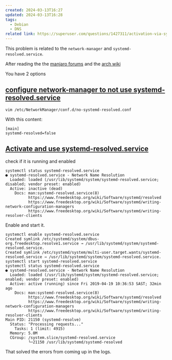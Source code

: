 ```yaml
---
created: 2024-03-13T16:27
updated: 2024-03-13T16:28
tags:
  - Debian
  - DNS
related link: https://superuser.com/questions/1427311/activation-via-systemd-failed-for-unit-dbus-org-freedesktop-resolve1-service
---
```

This problem is related to the `network-manager` and `systemd-resolved.service`.

After reading the the [manjaro forums](https://forum.manjaro.org/t/solved-systemd-resolved-resolv-journalctl-spam/81280/11) and the [arch wiki](https://wiki.archlinux.org/index.php/Systemd-resolved)

You have 2 options

## [configure network-manager to not use systemd-resolved.service](https://forum.manjaro.org/t/solved-systemd-resolved-resolv-journalctl-spam/81280/10?u=nelaaro)

```shell
vim /etc/NetworkManager/conf.d/no-systemd-resolved.conf
```

With this content:

```
[main]
systemd-resolved=false
```

## [Activate and use systemd-resolved.service](https://wiki.archlinux.org/index.php/Systemd-resolved)

check if it is running and enabled

```shell
systemctl status systemd-resolved.service
● systemd-resolved.service - Network Name Resolution
  Loaded: loaded (/usr/lib/systemd/system/systemd-resolved.service; disabled; vendor preset: enabled)
  Active: inactive (dead)
    Docs: man:systemd-resolved.service(8)
          https://www.freedesktop.org/wiki/Software/systemd/resolved
          https://www.freedesktop.org/wiki/Software/systemd/writing-network-configuration-managers
          https://www.freedesktop.org/wiki/Software/systemd/writing-resolver-clients
```

Enable and start it.

```shell
systemctl enable systemd-resolved.service
Created symlink /etc/systemd/system/dbus-org.freedesktop.resolve1.service → /usr/lib/systemd/system/systemd-resolved.service.
Created symlink /etc/systemd/system/multi-user.target.wants/systemd-resolved.service → /usr/lib/systemd/system/systemd-resolved.service.
systemctl start systemd-resolved.service
systemctl status systemd-resolved.service
● systemd-resolved.service - Network Name Resolution
  Loaded: loaded (/usr/lib/systemd/system/systemd-resolved.service; enabled; vendor preset: enabled)
  Active: active (running) since Fri 2019-04-19 10:36:53 SAST; 32min ago
    Docs: man:systemd-resolved.service(8)
          https://www.freedesktop.org/wiki/Software/systemd/resolved
          https://www.freedesktop.org/wiki/Software/systemd/writing-network-configuration-managers
          https://www.freedesktop.org/wiki/Software/systemd/writing-resolver-clients
Main PID: 21150 (systemd-resolve)
  Status: "Processing requests..."
    Tasks: 1 (limit: 4915)
  Memory: 5.0M
  CGroup: /system.slice/systemd-resolved.service
          └─21150 /usr/lib/systemd/systemd-resolved
```

That solved the errors from coming up in the logs.
